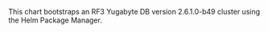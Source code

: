 This chart bootstraps an RF3 Yugabyte DB version 2.6.1.0-b49 cluster using the Helm Package Manager.
